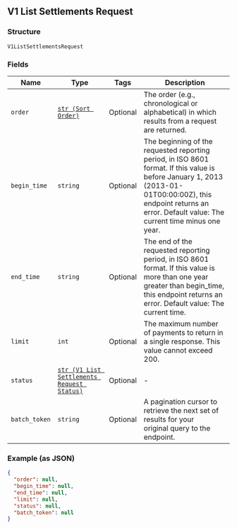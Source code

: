 ## V1 List Settlements Request

### Structure

`V1ListSettlementsRequest`

### Fields

| Name | Type | Tags | Description |
|  --- | --- | --- | --- |
| `order` | [`str (Sort Order)`](/doc/models/sort-order.md) | Optional | The order (e.g., chronological or alphabetical) in which results from a request are returned. |
| `begin_time` | `string` | Optional | The beginning of the requested reporting period, in ISO 8601 format. If this value is before January 1, 2013 (2013-01-01T00:00:00Z), this endpoint returns an error. Default value: The current time minus one year. |
| `end_time` | `string` | Optional | The end of the requested reporting period, in ISO 8601 format. If this value is more than one year greater than begin_time, this endpoint returns an error. Default value: The current time. |
| `limit` | `int` | Optional | The maximum number of payments to return in a single response. This value cannot exceed 200. |
| `status` | [`str (V1 List Settlements Request Status)`](/doc/models/v1-list-settlements-request-status.md) | Optional | - |
| `batch_token` | `string` | Optional | A pagination cursor to retrieve the next set of results for your<br>original query to the endpoint. |

### Example (as JSON)

```json
{
  "order": null,
  "begin_time": null,
  "end_time": null,
  "limit": null,
  "status": null,
  "batch_token": null
}
```

